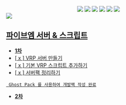 <div align= "center">
      <div style="text-align: center;">
    <div style="margin: ; text-align: center;" "text-align: left;"> <img src="https://img.shields.io/badge/Node.js-339933?style=flat&logo=Node.js&logoColor=white">
          <img src="https://img.shields.io/badge/MySQL-4479A1?style=flat&logo=MySQL&logoColor=white">
          <img src="https://img.shields.io/badge/Javascript-F7DF1E?style=flat&logo=Javascript&logoColor=white">
          <img src="https://img.shields.io/badge/Discord-5865F2?style=flat&logo=Discord&logoColor=white">
          <img src="https://img.shields.io/badge/Lua-2C2D72?style=flat">
          <a href=mailto:hackplay041@gmail.com> <img src="https://img.shields.io/badge/Gmail-EA4335?style=flat&logo=Gmail&logoColor=white&link=mailto:hackplay041@gmail.com">
          </div>
          </div>
    </div>
    <img src="https://capsule-render.vercel.app/api?type=waving&color=random&height=120&text=Fivem-sv&animation=&fontColor=ffffff&fontSize=60" />
</div>

## 파이브엠 서버 & 스크립트
- **1차**
- [ x ] VRP 서버 만들기
- [ x ] 기본 VRP 스크립트 추가하기
- [ x ] 서버팩 정리하기
      
``` Ghost Pack 를 사용하여 개발팩 작성 완료```
- **2차**
